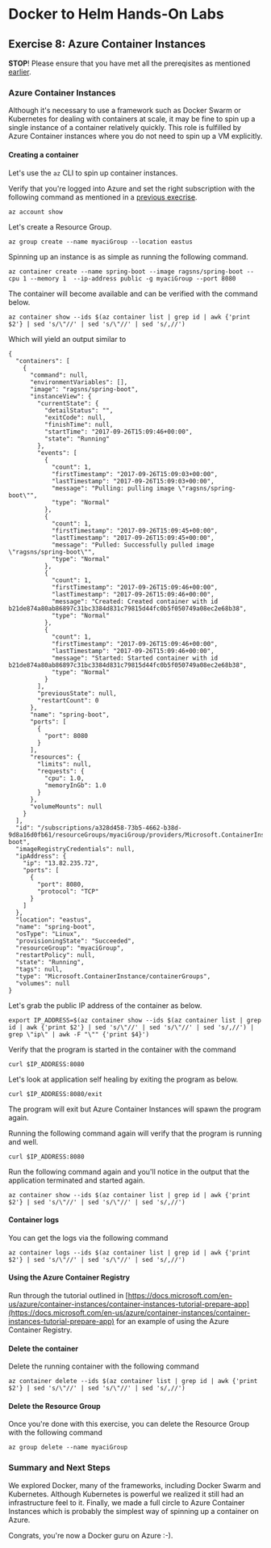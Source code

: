 # Docker to Helm Hands-On Labs

## Exercise 8: Azure Container Instances

**STOP**! Please ensure that you have met all the prereqisites as mentioned [earlier](../../README.md).

### Azure Container Instances

Although it's necessary to use a framework such as Docker Swarm or Kubernetes for dealing with containers at scale, it may be fine to spin up a single instance of a container relatively quickly. This role is fulfilled by Azure Container instances where you do not need to spin up a VM explicitly.

#### Creating a container

Let's use the `az` CLI to spin up container instances.

Verify that you're logged into Azure and set the right subscription with the following command as mentioned in a [previous execrise](../ex1/README.md).

```
az account show
```

Let's create a Resource Group.

```
az group create --name myaciGroup --location eastus
```

Spinning up an instance is as simple as running the following command.

```
az container create --name spring-boot --image ragsns/spring-boot --cpu 1 --memory 1  --ip-address public -g myaciGroup --port 8080
```

The container will become available and can be verified with the command below.

```
az container show --ids $(az container list | grep id | awk {'print $2'} | sed 's/\"//' | sed 's/\"//' | sed 's/,//')
```

Which will yield an output similar to

```
{
  "containers": [
    {
      "command": null,
      "environmentVariables": [],
      "image": "ragsns/spring-boot",
      "instanceView": {
        "currentState": {
          "detailStatus": "",
          "exitCode": null,
          "finishTime": null,
          "startTime": "2017-09-26T15:09:46+00:00",
          "state": "Running"
        },
        "events": [
          {
            "count": 1,
            "firstTimestamp": "2017-09-26T15:09:03+00:00",
            "lastTimestamp": "2017-09-26T15:09:03+00:00",
            "message": "Pulling: pulling image \"ragsns/spring-boot\"",
            "type": "Normal"
          },
          {
            "count": 1,
            "firstTimestamp": "2017-09-26T15:09:45+00:00",
            "lastTimestamp": "2017-09-26T15:09:45+00:00",
            "message": "Pulled: Successfully pulled image \"ragsns/spring-boot\"",
            "type": "Normal"
          },
          {
            "count": 1,
            "firstTimestamp": "2017-09-26T15:09:46+00:00",
            "lastTimestamp": "2017-09-26T15:09:46+00:00",
            "message": "Created: Created container with id b21de874a80ab86897c31bc3384d831c79815d44fc0b5f050749a08ec2e68b38",
            "type": "Normal"
          },
          {
            "count": 1,
            "firstTimestamp": "2017-09-26T15:09:46+00:00",
            "lastTimestamp": "2017-09-26T15:09:46+00:00",
            "message": "Started: Started container with id b21de874a80ab86897c31bc3384d831c79815d44fc0b5f050749a08ec2e68b38",
            "type": "Normal"
          }
        ],
        "previousState": null,
        "restartCount": 0
      },
      "name": "spring-boot",
      "ports": [
        {
          "port": 8080
        }
      ],
      "resources": {
        "limits": null,
        "requests": {
          "cpu": 1.0,
          "memoryInGb": 1.0
        }
      },
      "volumeMounts": null
    }
  ],
  "id": "/subscriptions/a328d458-73b5-4662-b38d-9d8a16d0fb61/resourceGroups/myaciGroup/providers/Microsoft.ContainerInstance/containerGroups/spring-boot",
  "imageRegistryCredentials": null,
  "ipAddress": {
    "ip": "13.82.235.72",
    "ports": [
      {
        "port": 8080,
        "protocol": "TCP"
      }
    ]
  },
  "location": "eastus",
  "name": "spring-boot",
  "osType": "Linux",
  "provisioningState": "Succeeded",
  "resourceGroup": "myaciGroup",
  "restartPolicy": null,
  "state": "Running",
  "tags": null,
  "type": "Microsoft.ContainerInstance/containerGroups",
  "volumes": null
}
```

Let's grab the public IP address of the container as below.

```
export IP_ADDRESS=$(az container show --ids $(az container list | grep id | awk {'print $2'} | sed 's/\"//' | sed 's/\"//' | sed 's/,//') | grep \"ip\" | awk -F "\"" {'print $4}')
```

Verify that the program is started in the container with the command

```
curl $IP_ADDRESS:8080
```

Let's look at application self healing by exiting the program as below.

```
curl $IP_ADDRESS:8080/exit
```

The program will exit but Azure Container Instances will spawn the program again.

Running the following command again will verify that the program is running and well.

```
curl $IP_ADDRESS:8080
```

Run the following command again and you'll notice in the output that the application terminated and started again.

```
az container show --ids $(az container list | grep id | awk {'print $2'} | sed 's/\"//' | sed 's/\"//' | sed 's/,//')
```

#### Container logs

You can get the logs via the following command

```
az container logs --ids $(az container list | grep id | awk {'print $2'} | sed 's/\"//' | sed 's/\"//' | sed 's/,//')
```

#### Using the Azure Container Registry

Run through the tutorial outlined in [https://docs.microsoft.com/en-us/azure/container-instances/container-instances-tutorial-prepare-app](https://docs.microsoft.com/en-us/azure/container-instances/container-instances-tutorial-prepare-app) for an example of using the Azure Container Registry.

#### Delete the container

Delete the running container with the following command

```
az container delete --ids $(az container list | grep id | awk {'print $2'} | sed 's/\"//' | sed 's/\"//' | sed 's/,//')
```

#### Delete the Resource Group

Once you're done with this exercise, you can delete the Resource Group with the following command

```
az group delete --name myaciGroup
```

### Summary and Next Steps

We explored Docker, many of the frameworks, including Docker Swarm and Kubernetes. Although Kubernetes is powerful we realized it still had an infrastructure feel to it. Finally, we made a full circle to Azure Container Instances which is probably the simplest way of spinning up a container on Azure.

Congrats, you're now a Docker guru on Azure :-).